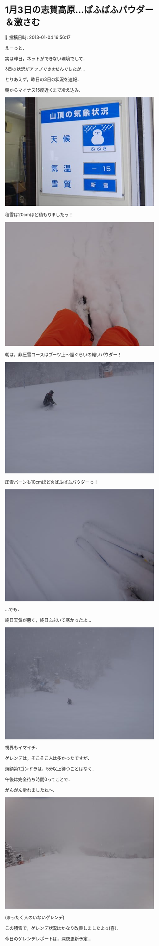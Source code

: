 # 1月3日の志賀高原…ぱふぱふパウダー＆激さむ

📅 投稿日時: 2013-01-04 16:56:17

えーっと．


実は昨日，ネットができない環境でして．


3日の状況がアップできませんでしたが…





とりあえず，昨日の3日の状況を速報．


朝からマイナス15度近くまで冷え込み．




![12e023c06d66846508aacc749b2bce43.jpg](images/12e023c06d66846508aacc749b2bce43.jpg)




積雪は20cmほど積もりましたっ！




![8aad0019a40069aaca6cae856323e04e.jpg](images/8aad0019a40069aaca6cae856323e04e.jpg)




朝は，非圧雪コースはブーツ上～脛ぐらいの軽いパウダー！




![cd5175f34199122480a2b133dc01c5ff.jpg](images/cd5175f34199122480a2b133dc01c5ff.jpg)







圧雪バーンも10cmほどのぱふぱふパウダーっ！




![fbefb8a0652d572498af8b627fc3c2a7.jpg](images/fbefb8a0652d572498af8b627fc3c2a7.jpg)







…でも．


終日天気が悪く，終日ふぶいて寒かったよ…




![2099f1214d7f3d7bed79a052e748c7e6.jpg](images/2099f1214d7f3d7bed79a052e748c7e6.jpg)




視界もイマイチ．


ゲレンデは，そこそこ人は多かったですが．


焼額第1ゴンドラは，5分以上待つことはなく．


午後は完全待ち時間0ってことで．


がんがん滑れましたね～．




![bfda6004985ef2ec819849fd09d4edff.jpg](images/bfda6004985ef2ec819849fd09d4edff.jpg)




(まったく人のいないゲレンデ)





この積雪で，ゲレンデ状況はかなり改善しましたよっ(喜）．





今日のゲレンデレポートは，深夜更新予定…
